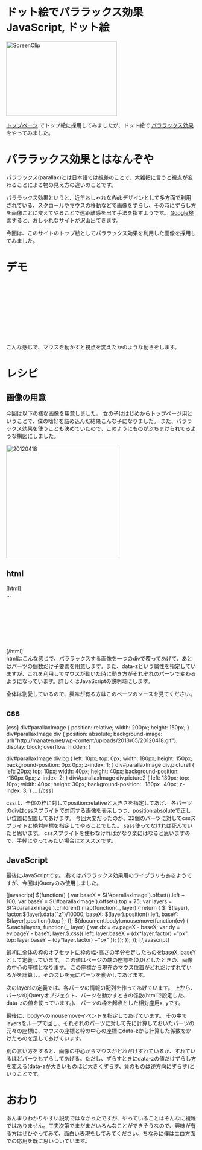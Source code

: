 ドット絵でパララックス効果
JavaScript, ドット絵
=====
<a href="http://manaten.net/wp-content/uploads/2013/05/ScreenClip.png"><img src="http://manaten.net/wp-content/uploads/2013/05/ScreenClip.png" alt="ScreenClip" width="293" height="198" class="aligncenter size-full wp-image-428" /></a>

[トップページ](http://manaten.net/) でトップ絵に採用してみましたが、ドット絵で [パララックス効果](https://www.google.co.jp/search?q=%E3%83%91%E3%83%A9%E3%83%A9%E3%83%83%E3%82%AF%E3%82%B9%E5%8A%B9%E6%9E%9C) をやってみました。

<!--more-->
# パララックス効果とはなんぞや
パララックス(parallax)とは日本語では[視差](http://ja.wikipedia.org/wiki/%E8%A6%96%E5%B7%AE)のことで、大雑把に言うと視点が変わることによる物の見え方の違いのことです。


パララックス効果というと、近年おしゃれなWebデザインとして多方面で利用されている、スクロールやマウスの移動などで画像をずらし、その時にずらし方を画像ごとに変えてやることで遠距離感を出す手法を指すようです。
[Google検索](https://www.google.co.jp/search?q=%E3%83%91%E3%83%A9%E3%83%A9%E3%83%83%E3%82%AF%E3%82%B9%E5%8A%B9%E6%9E%9C)すると、おしゃれなサイトが沢山出てきます。

今回は、このサイトのトップ絵としてパララックス効果を利用した画像を採用してみました。

# デモ
<style>
<!--
div#parallaxImage { position: relative; width: 200px; height: 150px; }
div#parallaxImage div { position: absolute; background-image: url("http://manaten.net/wp-content/uploads/2013/05/20120418.gif"); display: block; overflow: hidden; }
div#parallaxImage div.bg { left: 10px; top: 0px; width: 180px; height: 150px; background-position: 0px 0px; z-index: 1; }
div#parallaxImage div.picture1 { left: 20px; top: 10px; width: 40px; height: 40px; background-position: -180px 0px; z-index: 2; }
div#parallaxImage div.picture2 { left: 130px; top: 10px; width: 40px; height: 30px; background-position: -180px -40px; z-index: 3; }
div#parallaxImage div.chair1 { left: 40px; top: 60px; width: 30px; height: 50px; background-position: -180px -70px; z-index: 4; }
div#parallaxImage div.chair2 { left: 90px; top: 60px; width: 30px; height: 40px; background-position: -210px -70px; z-index: 5; }
div#parallaxImage div.chair3 { left: 140px; top: 60px; width: 40px; height: 50px; background-position: -220px 0px; z-index: 6; }
div#parallaxImage div.table1 { left: 10px; top: 80px; width: 40px; height: 40px; background-position: -240px -170px; z-index: 7; }
div#parallaxImage div.table2 { left: 110px; top: 80px; width: 50px; height: 40px; background-position: -210px -110px; z-index: 8; }
div#parallaxImage div.dish1 { left: 10px; top: 70px; width: 30px; height: 20px; background-position: -240px -150px; z-index: 9; }
div#parallaxImage div.spoon1 { left: 20px; top: 70px; width: 20px; height: 20px; background-position: -240px -270px; z-index: 10; }
div#parallaxImage div.coffee1 { left: 0px; top: 60px; width: 30px; height: 20px; background-position: -240px -250px; z-index: 11; }
div#parallaxImage div.parfait { left: 140px; top: 50px; width: 30px; height: 40px; background-position: -260px 0px; z-index: 12; }
div#parallaxImage div.blackboard { left: 150px; top: 80px; width: 50px; height: 70px; background-position: -250px -40px; z-index: 13; }
div#parallaxImage div.flower { left: 170px; top: 20px; width: 30px; height: 40px; background-position: -240px -210px; z-index: 14; }
div#parallaxImage div.waitress { left: 20px; top: 0px; width: 140px; height: 150px; background-position: 0px -150px; z-index: 15; }
div#parallaxImage div.dish2 { left: 10px; top: 20px; width: 40px; height: 30px; background-position: -140px -150px; z-index: 16; }
div#parallaxImage div.cake { left: 10px; top: 10px; width: 30px; height: 40px; background-position: -140px -260px; z-index: 17; }
div#parallaxImage div.spoon2 { left: 140px; top: 10px; width: 40px; height: 30px; background-position: -180px -190px; z-index: 18; }
div#parallaxImage div.soda { left: 10px; top: 90px; width: 40px; height: 60px; background-position: -140px -180px; z-index: 19; }
div#parallaxImage div.dish3 { left: 120px; top: 100px; width: 50px; height: 40px; background-position: -180px -150px; z-index: 20; }
div#parallaxImage div.milk { left: 120px; top: 80px; width: 30px; height: 20px; background-position: -140px -240px; z-index: 21; }
div#parallaxImage div.coffee2 { left: 130px; top: 90px; width: 60px; height: 40px; background-position: -180px -240px; z-index: 22; }
-->
</style>

<div id="parallaxImage">
	<div class="bg"         data-z="-600"></div>
	<div class="picture1"   data-z="-570"></div>
	<div class="picture2"   data-z="-530"></div>
	<div class="chair1"     data-z="-500"></div>
	<div class="chair2"     data-z="-480"></div>
	<div class="chair3"     data-z="-450"></div>
	<div class="table1"     data-z="-400"></div>
	<div class="table2"     data-z="-350"></div>
	<div class="dish1"      data-z="-300"></div>
	<div class="spoon1"     data-z="-250"></div>
	<div class="coffee1"    data-z="-200"></div>
	<div class="parfait"    data-z="-150"></div>
	<div class="blackboard" data-z="-100"></div>
	<div class="flower"     data-z="-50"></div>
	<div class="waitress"   data-z="100"></div>
	<div class="dish2"      data-z="200"></div>
	<div class="cake"       data-z="300"></div>
	<div class="spoon2"     data-z="350"></div>
	<div class="soda"       data-z="400"></div>
	<div class="dish3"      data-z="420"></div>
	<div class="milk"       data-z="460"></div>
	<div class="coffee2"    data-z="500"></div>
</div>

<script type="text/javascript" src="http://ajax.googleapis.com/ajax/libs/jquery/1.7.2/jquery.min.js"></script>
<script type='text/javascript'>
$(function() {
	var baseX = $('#parallaxImage').offset().left + 100;
	var baseY = $('#parallaxImage').offset().top  + 75;
	var layers = $('#parallaxImage').children().map(function(_, layer) {
		return {
			$: $(layer),
			factor:$(layer).data("z")/10000,
			baseX: $(layer).position().left,
			baseY: $(layer).position().top
		};
	});
	$(document.body).mousemove(function(ev) {
		$.each(layers, function(_, layer) {
			var dx = ev.pageX - baseX;
			var dy = ev.pageY - baseY;
			layer.$.css({
				left: layer.baseX + (dx*layer.factor) +"px",
				top:  layer.baseY + (dy*layer.factor) +"px" });
		});
	});
});
</script>


こんな感じで、マウスを動かすと視点を変えたかのような動きをします。

# レシピ
## 画像の用意
今回は以下の様な画像を用意しました。
女の子ははじめからトップページ用ということで、僕の嗜好を詰め込んだ結果こんな子になりました。
また、パララックス効果を使うことも決めていたので、このようにものがぶちまけられてるような構図にしました。


<a href="http://manaten.net/wp-content/uploads/2013/05/20120418.gif"><img src="http://manaten.net/wp-content/uploads/2013/05/20120418.gif" alt="20120418" width="300" height="300" class="alignnone size-full wp-image-319" /></a>

## html
<div>[html]
<div id="parallaxImage">
	<div class="bg"       data-z="-600"></div>
	<div class="picture1" data-z="-570"></div>
	<div class="picture2" data-z="-530"></div>
...
</div>
[/html]</div>
htmlはこんな感じで、パララックスする画像を一つのdivで覆ってあげて、あとはパーツの個数だけ子要素を用意します。また、data-zという属性を指定していますが、これを利用してマウスが動いた時に動き方がそれぞれのパーツで変わるようになっています。詳しくはJavaScriptの説明時にします。


全体は割愛しているので、興味が有る方はこのページのソースを見てください。

## css
<div>[css]
div#parallaxImage { position: relative; width: 200px; height: 150px; }
div#parallaxImage div { position: absolute; background-image: url("http://manaten.net/wp-content/uploads/2013/05/20120418.gif"); display: block; overflow: hidden; }

div#parallaxImage div.bg { left: 10px; top: 0px; width: 180px; height: 150px; background-position: 0px 0px; z-index: 1; }
div#parallaxImage div.picture1 { left: 20px; top: 10px; width: 40px; height: 40px; background-position: -180px 0px; z-index: 2; }
div#parallaxImage div.picture2 { left: 130px; top: 10px; width: 40px; height: 30px; background-position: -180px -40px; z-index: 3; }
...
[/css]</div>
cssは、全体の枠に対してposition:relativeと大きさを指定してあげ、
各パーツのdivはcssスプライトで対応する画像を表示しつつ、position:absoluteで正しい位置に配置してあげます。
今回大変だったのが、22個のパーツに対してcssスプライトと絶対座標を指定してやることでした。
sass使ってなければ死んでいたと思います。
cssスプライトを使わなければかなり楽にはなると思いますので、手軽にやってみたい場合はオススメです。

## JavaScript
最後にJavaScriptです。
巷ではパララックス効果用のライブラリもあるようですが、今回はjQueryのみ使用しました。

<div>[javascript]
$(function() {
	var baseX = $('#parallaxImage').offset().left + 100;
	var baseY = $('#parallaxImage').offset().top  + 75;
	var layers = $('#parallaxImage').children().map(function(_, layer) {
		return {
			$: $(layer),
			factor:$(layer).data("z")/10000,
			baseX: $(layer).position().left,
			baseY: $(layer).position().top
		};
	});
	$(document.body).mousemove(function(ev) {
		$.each(layers, function(_, layer) {
			var dx = ev.pageX - baseX;
			var dy = ev.pageY - baseY;
			layer.$.css({
				left: layer.baseX + (dx*layer.factor) +"px",
				top:  layer.baseY + (dy*layer.factor) +"px" });
		});
	});
});
[/javascript]</div>

最初に全体の枠のオフセットに枠の幅･高さの半分を足したものをbaseX, baseYとして定義しています。
この値はページの端の座標を(0,0)としたときの、画像の中心の座標となります。
この座標から現在のマウス位置がどれだけずれているかを計算し、そのズレを元にパーツを動かしてあげます。


次のlayersの定義では、各パーツの情報の配列を作ってあげています。
上から、パーツのjQueryオブジェクト、パーツを動かすときの係数(htmlで設定した、data-zの値を使っています。)、
パーツの枠を起点とした相対座用x, yです。

最後に、bodyへのmousemoveイベントを指定してあげています。
その中でlayersをループで回し、それぞれのパーツに対して先に計算しておいたパーツの元々の座標に、マウスの座標と枠の中心の座標にdata-zから計算した係数をかけたものを足してあげています。


別の言い方をすると、画像の中心からマウスがどれだけずれているか、ずれているほどパーツもずらしてあげる。ただし、ずらすときにdata-zの値だけずらし方を変える(data-zが大きいものほど大きくずらす、負のものは逆方向にずらす)ということです。

# おわり
あんまりわかりやすい説明ではなかったですが、やっていることはそんなに複雑ではありません。工夫次第でまだまだいろんなことができそうなので、興味が有る方はぜひやってみて、面白い表現をしてみてください。ちなみに僕はエロ方面での応用を既に思いついています。
